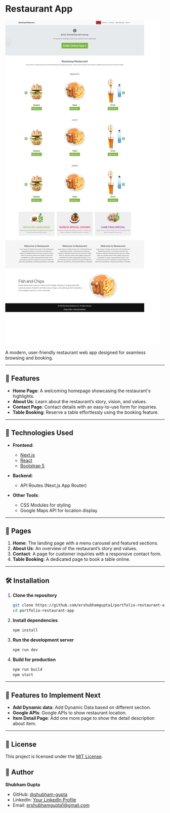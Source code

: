 
# Restaurant App  

![App Screenshot](https://github.com/ershubhamgupta1/portfolio-restaurant-app/blob/main/public/screenshot/home-screen.png)  

A modern, user-friendly restaurant web app designed for seamless browsing and booking.

---

## 🌟 Features  

- **Home Page**: A welcoming homepage showcasing the restaurant's highlights.  
- **About Us**: Learn about the restaurant’s story, vision, and values.  
- **Contact Page**: Contact details with an easy-to-use form for inquiries.  
- **Table Booking**: Reserve a table effortlessly using the booking feature.  

---

## 🚀 Technologies Used  

- **Frontend**:  
  - [Next.js](https://nextjs.org/)  
  - [React](https://reactjs.org/)  
  - [Bootstrap 5](https://getbootstrap.com/)  

- **Backend**:  
  - API Routes (Next.js App Router)  

- **Other Tools**:  
  - CSS Modules for styling  
  - Google Maps API for location display  

---

## 📂 Pages  

1. **Home**: The landing page with a menu carousel and featured sections.  
2. **About Us**: An overview of the restaurant’s story and values.  
3. **Contact**: A page for customer inquiries with a responsive contact form.  
4. **Table Booking**: A dedicated page to book a table online.  

---

## 🛠 Installation  

1. **Clone the repository**  
   ```bash  
   git clone https://github.com/ershubhamgupta1/portfolio-restaurant-app  
   cd portfolio-restaurant-app  
   ```  

2. **Install dependencies**  
   ```bash  
   npm install  
   ```  

3. **Run the development server**  
   ```bash  
   npm run dev  
   ```  

4. **Build for production**  
   ```bash  
   npm run build  
   npm start  
   ```  

---

## 🌟 Features to Implement Next

- **Add Dynamic data**: Add Dynamic Data based on different section.
- **Google APIs**: Google APIs to show restaurant location.
- **Item Detail Page**: Add one more page to show the detail description about item.

---

## 📄 License

This project is licensed under the [MIT License](LICENSE).


## 👤 Author  

**Shubham Gupta**  
- GitHub: [@shubham-gupta](https://github.com/ershubhamgupta1)  
- LinkedIn: [Your LinkedIn Profile](linkedin.com/in/shubham-mern-stack-dev)  
- Email: ershubhamgupta1@gmail.com


